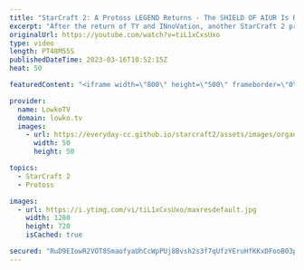 ```yaml
---
title: "StarCraft 2: A Protoss LEGEND Returns - The SHIELD OF AIUR Is Back! (Best-of-5)"
excerpt: "After the return of TY and INnoVation, another StarCraft 2 pro also decided to come back to the scene: Stats. One of the best Protoss players of all time recently wrapped up his mandatory military service over in South Korea. In this best-of-5 he's facing off against INnoVation.  Support my work: https://patreon.com/lowkotv"
originalUrl: https://youtube.com/watch?v=tiL1xCxsUxo
type: video
length: PT48M55S
publishedDateTime: 2023-03-16T10:52:15Z
heat: 50

featuredContent: "<iframe width=\"800\" height=\"500\" frameborder=\"0\" src=\"https://www.youtube.com/embed/tiL1xCxsUxo\" allow=\"accelerometer; autoplay; encrypted-media; gyroscope; picture-in-picture\" allowfullscreen></iframe>"

provider:
  name: LowkoTV
  domain: lowko.tv
  images:
    - url: https://everyday-cc.github.io/starcraft2/assets/images/organizations/lowko.tv-50x50.jpg
      width: 50
      height: 50

topics:
  - StarCraft 2
  - Protoss

images:
  - url: https://i.ytimg.com/vi/tiL1xCxsUxo/maxresdefault.jpg
    width: 1280
    height: 720
    isCached: true

secured: "RuD9EIowR2VOT8SmaofyaUhCcWpPUj8Bvsh2s3f7qUfzYEruHfKKxDFooB03pS9rKgnF+Va37DEeMjdlgAhOybuRhD0zQnayQnv1TMjJaRbaZq3wtePapez/qDJbPwse5EE4erCMI9jPQclJjIbveZVLisEagpU0477PmkSLj313uGCq5Bp4jBdS50POC4Q4X8E++9z8bDFEgeNh8QV9V8k3/bBDfd8tN82xs2vD97BpuUiIMnn4bjWs1F03/6MyAzyerPvUTZzDs6sNJzxIZv/NBrJOn3ZJhHv0z/wwhQ2WlksUkI8WRQpkCTqFutANHGoIRLi4RDmx33+lx3IoO4dnEhcWz8DbHn977ydf01Hw4Zh7860EQNE365TMezr0cSYNlR+EJtl2hhjYW4CUkL8F7GOZM3lyCcBO5HQmKQ0=;/JSwfzbz6nzdf+XWkbf3AA=="
---
```


